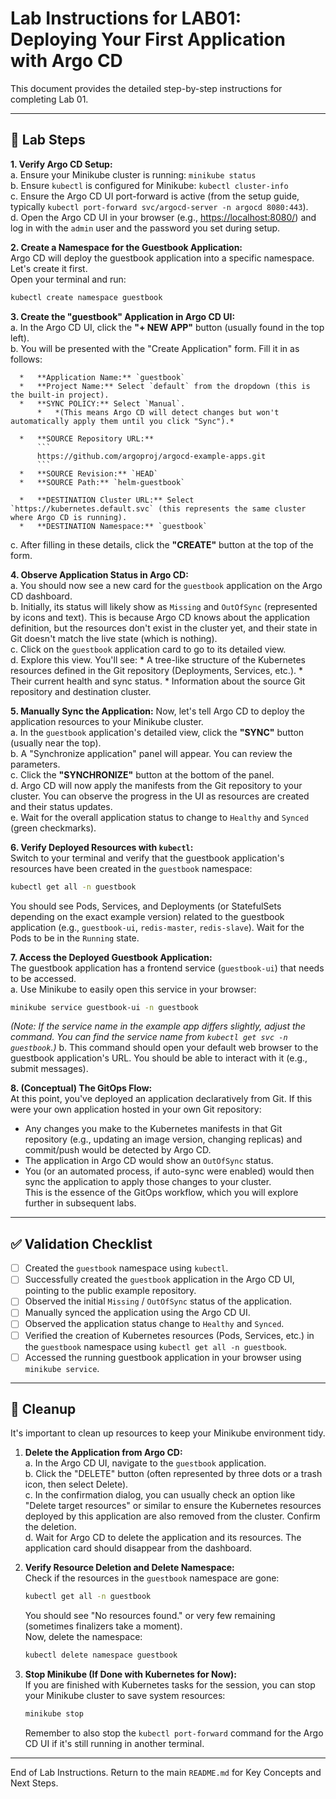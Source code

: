 # Lab Instructions for LAB01: Deploying Your First Application with Argo CD

This document provides the detailed step-by-step instructions for completing Lab 01.

---

## 🚀 Lab Steps

**1. Verify Argo CD Setup:**
   <br>a. Ensure your Minikube cluster is running: `minikube status`
   <br>b. Ensure `kubectl` is configured for Minikube: `kubectl cluster-info`
   <br>c. Ensure the Argo CD UI port-forward is active (from the setup guide, typically `kubectl port-forward svc/argocd-server -n argocd 8080:443`).
   <br>d. Open the Argo CD UI in your browser (e.g., [https://localhost:8080/](https://localhost:8080/)) and log in with the `admin` user and the password you set during setup.

**2. Create a Namespace for the Guestbook Application:**
   <br>Argo CD will deploy the guestbook application into a specific namespace. Let's create it first.
   <br>Open your terminal and run:
   ```bash
   kubectl create namespace guestbook
   ```

**3. Create the "guestbook" Application in Argo CD UI:**
   <br>a. In the Argo CD UI, click the **"+ NEW APP"** button (usually found in the top left).
   <br>b. You will be presented with the "Create Application" form. Fill it in as follows:

      *   **Application Name:** `guestbook`
      *   **Project Name:** Select `default` from the dropdown (this is the built-in project).
      *   **SYNC POLICY:** Select `Manual`.
          *   *(This means Argo CD will detect changes but won't automatically apply them until you click "Sync").*

      *   **SOURCE Repository URL:** 
          ```
          https://github.com/argoproj/argocd-example-apps.git
          ```
      *   **SOURCE Revision:** `HEAD`
      *   **SOURCE Path:** `helm-guestbook`

      *   **DESTINATION Cluster URL:** Select `https://kubernetes.default.svc` (this represents the same cluster where Argo CD is running).
      *   **DESTINATION Namespace:** `guestbook`

   c. After filling in these details, click the **"CREATE"** button at the top of the form.

**4. Observe Application Status in Argo CD:**
   <br>a. You should now see a new card for the `guestbook` application on the Argo CD dashboard.
   <br>b. Initially, its status will likely show as `Missing` and `OutOfSync` (represented by icons and text). This is because Argo CD knows about the application definition, but the resources don't exist in the cluster yet, and their state in Git doesn't match the live state (which is nothing).
   <br>c. Click on the `guestbook` application card to go to its detailed view.
   <br>d. Explore this view. You'll see:
      *   A tree-like structure of the Kubernetes resources defined in the Git repository (Deployments, Services, etc.).
      *   Their current health and sync status.
      *   Information about the source Git repository and destination cluster.

**5. Manually Sync the Application:**
   Now, let's tell Argo CD to deploy the application resources to your Minikube cluster.
   <br>a. In the `guestbook` application's detailed view, click the **"SYNC"** button (usually near the top).
   <br>b. A "Synchronize application" panel will appear. You can review the parameters.
   <br>c. Click the **"SYNCHRONIZE"** button at the bottom of the panel.
   <br>d. Argo CD will now apply the manifests from the Git repository to your cluster. You can observe the progress in the UI as resources are created and their status updates.
   <br>e. Wait for the overall application status to change to `Healthy` and `Synced` (green checkmarks).

**6. Verify Deployed Resources with `kubectl`:**
   <br>Switch to your terminal and verify that the guestbook application's resources have been created in the `guestbook` namespace:
   ```bash
   kubectl get all -n guestbook
   ```
   You should see Pods, Services, and Deployments (or StatefulSets depending on the exact example version) related to the guestbook application (e.g., `guestbook-ui`, `redis-master`, `redis-slave`). Wait for the Pods to be in the `Running` state.

**7. Access the Deployed Guestbook Application:**
   <br>The guestbook application has a frontend service (`guestbook-ui`) that needs to be accessed.
   <br>a. Use Minikube to easily open this service in your browser:
   ```bash
   minikube service guestbook-ui -n guestbook
   ```
   *(Note: If the service name in the example app differs slightly, adjust the command. You can find the service name from `kubectl get svc -n guestbook`.)*
   b. This command should open your default web browser to the guestbook application's URL. You should be able to interact with it (e.g., submit messages).

**8. (Conceptual) The GitOps Flow:**
   <br>At this point, you've deployed an application declaratively from Git. If this were your own application hosted in your own Git repository:
   *   Any changes you make to the Kubernetes manifests in that Git repository (e.g., updating an image version, changing replicas) and commit/push would be detected by Argo CD.
   *   The application in Argo CD would show an `OutOfSync` status.
   *   You (or an automated process, if auto-sync were enabled) would then sync the application to apply those changes to your cluster.
   <br>This is the essence of the GitOps workflow, which you will explore further in subsequent labs.

---

## ✅ Validation Checklist

- [ ] Created the `guestbook` namespace using `kubectl`.
- [ ] Successfully created the `guestbook` application in the Argo CD UI, pointing to the public example repository.
- [ ] Observed the initial `Missing` / `OutOfSync` status of the application.
- [ ] Manually synced the application using the Argo CD UI.
- [ ] Observed the application status change to `Healthy` and `Synced`.
- [ ] Verified the creation of Kubernetes resources (Pods, Services, etc.) in the `guestbook` namespace using `kubectl get all -n guestbook`.
- [ ] Accessed the running guestbook application in your browser using `minikube service`.

---

## 🧹 Cleanup

It's important to clean up resources to keep your Minikube environment tidy.

1.  **Delete the Application from Argo CD:**
    <br>a. In the Argo CD UI, navigate to the `guestbook` application.
    <br>b. Click the "DELETE" button (often represented by three dots or a trash icon, then select Delete).
    <br>c. In the confirmation dialog, you can usually check an option like "Delete target resources" or similar to ensure the Kubernetes resources deployed by this application are also removed from the cluster. Confirm the deletion.
    <br>d. Wait for Argo CD to delete the application and its resources. The application card should disappear from the dashboard.

2.  **Verify Resource Deletion and Delete Namespace:**
    <br>Check if the resources in the `guestbook` namespace are gone:
    ```bash
    kubectl get all -n guestbook
    ```
    You should see "No resources found." or very few remaining (sometimes finalizers take a moment).
    <br>Now, delete the namespace:
    ```bash
    kubectl delete namespace guestbook
    ```

3.  **Stop Minikube (If Done with Kubernetes for Now):**
    <br>If you are finished with Kubernetes tasks for the session, you can stop your Minikube cluster to save system resources:
    ```bash
    minikube stop
    ```
    Remember to also stop the `kubectl port-forward` command for the Argo CD UI if it's still running in another terminal.

---

End of Lab Instructions. Return to the main `README.md` for Key Concepts and Next Steps. 
